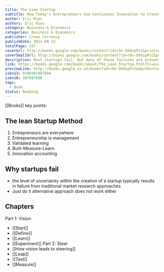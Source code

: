 ```yaml
---
title: The Lean Startup
subtitle: How Today's Entrepreneurs Use Continuous Innovation to Create Radically Successful Businesses
author: Eric Ries
authors: Eric Ries
category: Business & Economics
categories: Business & Economics
publisher: Crown Currency
publishDate: 2011-09-13
totalPage: 337
coverUrl: http://books.google.com/books/content?id=r9x-OXdzpPcC&printsec=frontcover&img=1&zoom=1&source=gbs_api
coverSmallUrl: http://books.google.com/books/content?id=r9x-OXdzpPcC&printsec=frontcover&img=1&zoom=5&source=gbs_api
description: Most startups fail. But many of those failures are preventable. The Lean Startup is a new approach being adopted across the globe, changing the way companies are built and new products are launched. Eric Ries defines a startup as an organization dedicated to creating something new under conditions of extreme uncertainty. This is just as true for one person in a garage or a group of seasoned professionals in a Fortune 500 boardroom. What they have in common is a mission to penetrate that fog of uncertainty to discover a successful path to a sustainable business. The Lean Startup approach fosters companies that are both more capital efficient and that leverage human creativity more effectively. Inspired by lessons from lean manufacturing, it relies on “validated learning,” rapid scientific experimentation, as well as a number of counter-intuitive practices that shorten product development cycles, measure actual progress without resorting to vanity metrics, and learn what customers really want. It enables a company to shift directions with agility, altering plans inch by inch, minute by minute. Rather than wasting time creating elaborate business plans, The Lean Startup offers entrepreneurs—in companies of all sizes—a way to test their vision continuously, to adapt and adjust before it’s too late. Ries provides a scientific approach to creating and managing successful startups in a age when companies need to innovate more than ever.
link: https://books.google.com/books/about/The_Lean_Startup.html?hl=&id=r9x-OXdzpPcC
previewLink: http://books.google.co.uk/books?id=r9x-OXdzpPcC&dq=the+lean+startup&hl=&as_pt=BOOKS&cd=1&source=gbs_api
isbn13: 9780307887894
isbn10: 307887898
tags:
  - Book
Status: Reading
---
```

[[Books]]
key points:
## The lean Startup Method
1. Entrepreneurs are everywhere
2. Entrepreneurship is management 
3. Validated learning
4. Built-Measure-Learn
5. Innovation accounting
## Why startups fail
- the level of uncertainty within the creation of a startup typically results in failure from traditional market research approaches
- Just do it alternative approach does not work either

## Chapters
Part 1: Vision
- [[Start]]
- [[Define]]
- [[Learn]]
- [[Experiment]]
Part 2: Steer
- [[How vision leads to steering]]
- [[Leap]]
- [[Test]]
- [[Measure]]